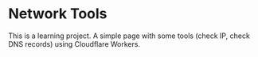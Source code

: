 # Network Tools

This is a learning project. A simple page with some tools (check IP, check DNS records) using Cloudflare Workers.
